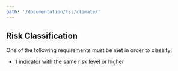 ```yaml
---
path: '/documentation/fsl/climate/'
---
```


## Risk Classification

One of the following requirements must be met in order to classify:

- 1 indicator with the same risk level or higher
